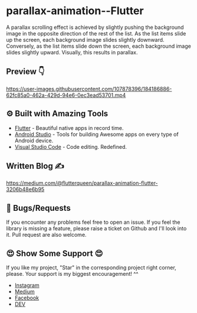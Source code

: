 # parallax-animation--Flutter

A parallax scrolling effect is achieved by slightly pushing the background image in the opposite direction of the rest of the list. As the list items slide up the screen, each background image slides slightly downward. Conversely, as the list items slide down the screen, each background image slides slightly upward. Visually, this results in parallax.

## Preview 👇

https://user-images.githubusercontent.com/107878396/184186886-62fc85a0-462a-429d-94e6-0ec3ead53701.mp4


## ⚙️ Built with Amazing Tools
- [Flutter](https://flutter.dev/) - Beautiful native apps in record time.
- [Android Studio](https://developer.android.com/studio) - Tools for building Awesome apps on every type of Android device.
- [Visual Studio Code](https://code.visualstudio.com/) - Code editing. Redefined.

## Written Blog ✍

https://medium.com/@flutterqueen/parallax-animation-flutter-3206b48e6b95


## 🐛 Bugs/Requests
If you encounter any problems feel free to open an issue. If you feel the library is missing a feature, please raise a ticket on Github and I'll look into it. Pull request are also welcome.



## 😍	Show Some Support 😍

If you like my project, "Star" in the corresponding project right corner, please. Your support is my biggest encouragement! ^^

- [Instagram](https://www.instagram.com/_flutter.queen/)
- [Medium](https://medium.com/@flutterqueen)
- [Facebook](https://www.facebook.com/profile.php?id=100082330156711)
- [DEV](https://dev.to/areedev)
